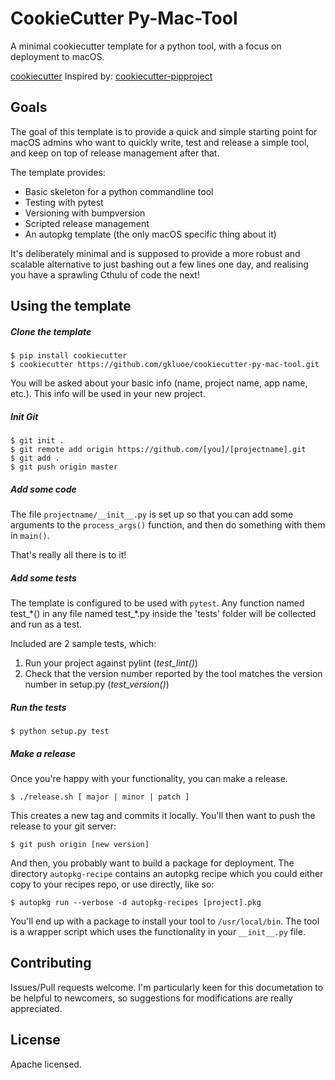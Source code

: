 CookieCutter Py-Mac-Tool 
=============================

A minimal cookiecutter template for a python tool, with a focus on deployment to macOS.

[cookiecutter](https://github.com/audreyr/cookiecutter)
Inspired by: [cookiecutter-pipproject](https://github.com/wdm0006/cookiecutter-pipproject.git)

Goals
-------

The goal of this template is to provide a quick and simple starting point for macOS admins who want to quickly write,
test and release a simple tool, and keep on top of release management after that. 

The template provides:

 * Basic skeleton for a python commandline tool
 * Testing with pytest
 * Versioning with bumpversion
 * Scripted release management
 * An autopkg template (the only macOS specific thing about it) 

It's deliberately minimal and is supposed to provide a more robust and scalable alternative to just bashing out a few lines one day, and realising you have a sprawling Cthulu of code the next!
 
Using the template
----------------------

##### Clone the template #####

    $ pip install cookiecutter
    $ cookiecutter https://github.com/gkluoe/cookiecutter-py-mac-tool.git

You will be asked about your basic info (name, project name, app name, etc.). This info will be used in your new project.

##### Init Git #####


    $ git init .
    $ git remote add origin https://github.com/[you]/[projectname].git
    $ git add .
    $ git push origin master

 
##### Add some code #####

The file `projectname/__init__.py` is set up so that you can add some arguments to the `process_args()` function, and then do something with them in `main()`.

That's really all there is to it!

##### Add some tests #####

The template is configured to be used with `pytest`. Any function named test_\*() in any file named test_\*.py inside the 'tests' folder will be collected and run as a test.

Included are 2 sample tests, which:

 1. Run your project against pylint (*test_lint()*)
 2. Check that the version number reported by the tool matches the version number in setup.py (*test_version()*)

##### Run the tests #####
    $ python setup.py test

##### Make a release #####

Once you're happy with your functionality, you can make a release. 

    $ ./release.sh [ major | minor | patch ]

This creates a new tag and commits it locally. You'll then want to push the release to your git server:

    $ git push origin [new version]

And then, you probably want to build a package for deployment. The directory `autopkg-recipe` contains an autopkg recipe which you could either copy to your recipes repo, or use directly, like so:

    $ autopkg run --verbose -d autopkg-recipes [project].pkg
    
You'll end up with a package to install your tool to `/usr/local/bin`. The tool is a wrapper script which uses the functionality in your `__init__.py` file.

Contributing
--------------

Issues/Pull requests welcome. I'm particularly keen for this documetation to be helpful to newcomers, so suggestions for modifications are really appreciated.

License
---------

Apache licensed.


